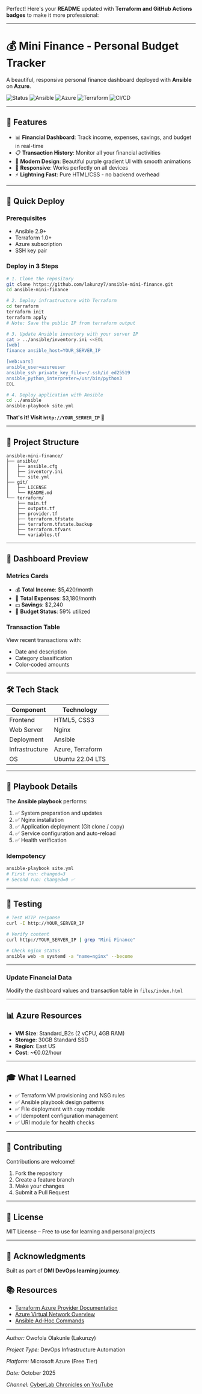 Perfect! Here's your **README** updated with **Terraform and GitHub Actions badges** to make it more professional:

---

# 💰 Mini Finance - Personal Budget Tracker

A beautiful, responsive personal finance dashboard deployed with **Ansible** on **Azure**.

![Status](https://img.shields.io/badge/Status-Production_Ready-success)
![Ansible](https://img.shields.io/badge/Ansible-2.16-red)
![Azure](https://img.shields.io/badge/Platform-Azure-blue)
![Terraform](https://img.shields.io/badge/Terraform-1.13.4-green)
![CI/CD](https://img.shields.io/github/actions/workflow/status/lakunzy7/ansible-mini-finance/deploy.yml?branch=main)

---

## 🎯 Features

* 📊 **Financial Dashboard**: Track income, expenses, savings, and budget in real-time
* 📋 **Transaction History**: Monitor all your financial activities
* 🎨 **Modern Design**: Beautiful purple gradient UI with smooth animations
* 📱 **Responsive**: Works perfectly on all devices
* ⚡ **Lightning Fast**: Pure HTML/CSS - no backend overhead

---

## 🚀 Quick Deploy

### Prerequisites

* Ansible 2.9+
* Terraform 1.0+
* Azure subscription
* SSH key pair

### Deploy in 3 Steps

```bash
# 1. Clone the repository
git clone https://github.com/lakunzy7/ansible-mini-finance.git
cd ansible-mini-finance

# 2. Deploy infrastructure with Terraform
cd terraform
terraform init
terraform apply
# Note: Save the public IP from terraform output

# 3. Update Ansible inventory with your server IP
cat > ../ansible/inventory.ini <<EOL
[web]
finance ansible_host=YOUR_SERVER_IP

[web:vars]
ansible_user=azureuser
ansible_ssh_private_key_file=~/.ssh/id_ed25519
ansible_python_interpreter=/usr/bin/python3
EOL

# 4. Deploy application with Ansible
cd ../ansible
ansible-playbook site.yml
```

**That's it! Visit `http://YOUR_SERVER_IP` 🎉**

---

## 📁 Project Structure

```text
ansible-mini-finance/
├── ansible/
│   ├── ansible.cfg
│   ├── inventory.ini
│   └── site.yml
├── git/
│   ├── LICENSE
│   └── README.md
└── terraform/
    ├── main.tf
    ├── outputs.tf
    ├── provider.tf
    ├── terraform.tfstate
    ├── terraform.tfstate.backup
    ├── terraform.tfvars
    └── variables.tf
```

---

## 🎨 Dashboard Preview

### Metrics Cards

* 💰 **Total Income**: $5,420/month
* 💸 **Total Expenses**: $3,180/month
* 💵 **Savings**: $2,240
* 🎯 **Budget Status**: 59% utilized

### Transaction Table

View recent transactions with:

* Date and description
* Category classification
* Color-coded amounts

---

## 🛠️ Tech Stack

| Component      | Technology       |
| -------------- | ---------------- |
| Frontend       | HTML5, CSS3      |
| Web Server     | Nginx            |
| Deployment     | Ansible          |
| Infrastructure | Azure, Terraform |
| OS             | Ubuntu 22.04 LTS |

---

## 📝 Playbook Details

The **Ansible playbook** performs:

1. ✅ System preparation and updates
2. ✅ Nginx installation
3. ✅ Application deployment (Git clone / copy)
4. ✅ Service configuration and auto-reload
5. ✅ Health verification

### Idempotency

```bash
ansible-playbook site.yml
# First run: changed=3
# Second run: changed=0 ✅
```

---

## 🧪 Testing

```bash
# Test HTTP response
curl -I http://YOUR_SERVER_IP

# Verify content
curl http://YOUR_SERVER_IP | grep "Mini Finance"

# Check nginx status
ansible web -m systemd -a "name=nginx" --become
```

---

### Update Financial Data

Modify the dashboard values and transaction table in `files/index.html`

---

## 📊 Azure Resources

* **VM Size**: Standard_B2s (2 vCPU, 4GB RAM)
* **Storage**: 30GB Standard SSD
* **Region**: East US
* **Cost**: ~€0.02/hour

---

## 🎓 What I Learned

* ✅ Terraform VM provisioning and NSG rules
* ✅ Ansible playbook design patterns
* ✅ File deployment with `copy` module
* ✅ Idempotent configuration management
* ✅ URI module for health checks

---

## 🤝 Contributing

Contributions are welcome!

1. Fork the repository
2. Create a feature branch
3. Make your changes
4. Submit a Pull Request

---

## 📄 License

MIT License – Free to use for learning and personal projects

---

## 🙏 Acknowledgments

Built as part of **DMI DevOps learning journey**.

## 📚 Resources

* [Terraform Azure Provider Documentation](https://registry.terraform.io/providers/hashicorp/azurerm/latest/docs)
* [Azure Virtual Network Overview](https://learn.microsoft.com/en-us/azure/virtual-network/)
* [Ansible Ad-Hoc Commands](https://docs.ansible.com/ansible/latest/cli/ansible.html)

---

*Author:* Owofola Olakunle (Lakunzy)

*Project Type:* DevOps Infrastructure Automation

*Platform:* Microsoft Azure (Free Tier)

*Date:* October 2025

*Channel:* [CyberLab Chronicles on YouTube](https://www.youtube.com/@CyberLabChronicles)
